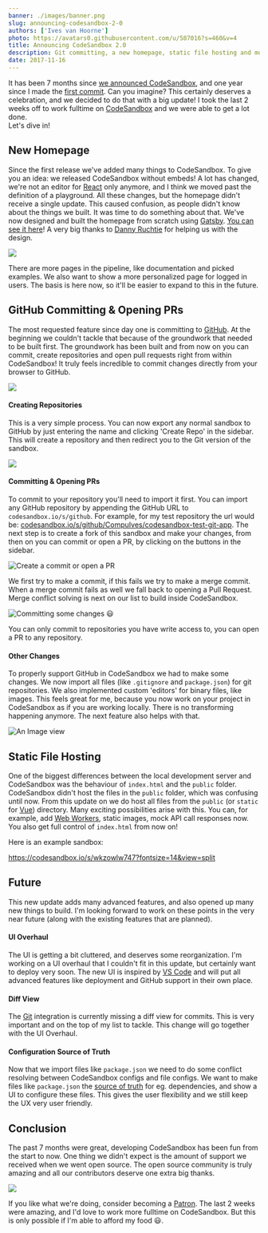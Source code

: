 ```yaml
---
banner: ./images/banner.png
slug: announcing-codesandbox-2-0
authors: ['Ives van Hoorne']
photo: https://avatars0.githubusercontent.com/u/587016?s=460&v=4
title: Announcing CodeSandbox 2.0
description: Git committing, a new homepage, static file hosting and more
date: 2017-11-16
---
```


It has been 7 months since
[we announced CodeSandbox](/post/codesandbox-an-online-react-editor), and one
year since I made the
[first commit](https://github.com/codesandbox/codesandbox-client/commit/c5f43786fe6a4e54c3b7729d8992dba5a4adeeaf).
Can you imagine? This certainly deserves a celebration, and we decided to do
that with a big update! I took the last 2 weeks off to work fulltime on
[CodeSandbox](https://codesandbox.io) and we were able to get a lot done.  
Let's dive in!

## New Homepage

Since the first release we've added many things to CodeSandbox. To give you an
idea: we released CodeSandbox without embeds! A lot has changed, we're not an
editor for [React](https://github.com/facebook/react) only anymore, and I think
we moved past the definition of a playground. All these changes, but the
homepage didn't receive a single update. This caused confusion, as people didn't
know about the things we built. It was time to do something about that. We've
now designed and built the homepage from scratch using
[Gatsby](https://github.com/gatsbyjs/gatsby).
[You can see it here](https://codesandbox.io)! A very big thanks to
[Danny Ruchtie](https://twitter.com/druchtie) for helping us with the design.

![](./images/0.gif)

There are more pages in the pipeline, like documentation and picked examples. We
also want to show a more personalized page for logged in users. The basis is
here now, so it'll be easier to expand to this in the future.

## GitHub Committing & Opening PRs

The most requested feature since day one is committing to
[GitHub](https://github.com). At the beginning we couldn't tackle that because
of the groundwork that needed to be built first. The groundwork has been built
and from now on you can commit, create repositories and open pull requests right
from within CodeSandbox! It truly feels incredible to commit changes directly
from your browser to GitHub.

![](./images/1.gif)

#### Creating Repositories

This is a very simple process. You can now export any normal sandbox to GitHub
by just entering the name and clicking 'Create Repo' in the sidebar. This will
create a repository and then redirect you to the Git version of the sandbox.

![](./images/2.png)

#### Committing & Opening PRs

To commit to your repository you'll need to import it first. You can import any
GitHub repository by appending the GitHub URL to `codesandbox.io/s/github`. For
example, for my test repository the url would be:
[codesandbox.io/s/github/CompuIves/codesandbox-test-git-app](https://codesandbox.io/s/github/CompuIves/codesandbox-test-git-app).
The next step is to create a fork of this sandbox and make your changes, from
then on you can commit or open a PR, by clicking on the buttons in the sidebar.

![Create a commit or open a PR](./images/3.png)

We first try to make a commit, if this fails we try to make a merge commit. When
a merge commit fails as well we fall back to opening a Pull Request. Merge
conflict solving is next on our list to build inside CodeSandbox.

![Committing some changes 😃](./images/4.gif)

You can only commit to repositories you have write access to, you can open a PR
to any repository.

#### Other Changes

To properly support GitHub in CodeSandbox we had to make some changes. We now
import all files (like `.gitignore` and `package.json`) for git repositories. We
also implemented custom 'editors' for binary files, like images. This feels
great for me, because you now work on your project in CodeSandbox as if you are
working locally. There is no transforming happening anymore. The next feature
also helps with that.

![An Image view](./images/5.png)

## Static File Hosting

One of the biggest differences between the local development server and
CodeSandbox was the behaviour of `index.html` and the `public` folder.
CodeSandbox didn't host the files in the `public` folder, which was confusing
until now. From this update on we do host all files from the `public` (or
`static` for [Vue](https://github.com/vuejs/vue)) directory. Many exciting
possibilities arise with this. You can, for example, add
[Web Workers](https://developer.mozilla.org/en-US/docs/Web/API/Web_Workers_API),
static images, mock API call responses now. You also get full control of
`index.html` from now on!

Here is an example sandbox:

https://codesandbox.io/s/wkzowlw747?fontsize=14&view=split

<!-- We download test.json from the public folder -->

## Future

This new update adds many advanced features, and also opened up many new things
to build. I'm looking forward to work on these points in the very near future
(along with the existing features that are planned).

#### UI Overhaul

The UI is getting a bit cluttered, and deserves some reorganization. I'm working
on a UI overhaul that I couldn't fit in this update, but certainly want to
deploy very soon. The new UI is inspired by
[VS Code](https://github.com/Microsoft/vscode) and will put all advanced
features like deployment and GitHub support in their own place.

#### Diff View

The [Git](https://github.com/git/git) integration is currently missing a diff
view for commits. This is very important and on the top of my list to tackle.
This change will go together with the UI Overhaul.

#### Configuration Source of Truth

Now that we import files like `package.json` we need to do some conflict
resolving between CodeSandbox configs and file configs. We want to make files
like `package.json` the
[source of truth](https://en.wikipedia.org/wiki/Single_source_of_truth) for eg.
dependencies, and show a UI to configure these files. This gives the user
flexibility and we still keep the UX very user friendly.

## Conclusion

The past 7 months were great, developing CodeSandbox has been fun from the start
to now. One thing we didn't expect is the amount of support we received when we
went open source. The open source community is truly amazing and all our
contributors deserve one extra big thanks.

![](./images/6.png)

If you like what we're doing, consider becoming a
[Patron](https://codesandbox.io/patron). The last 2 weeks were amazing, and I'd
love to work more fulltime on CodeSandbox. But this is only possible if I'm able
to afford my food 😃.
